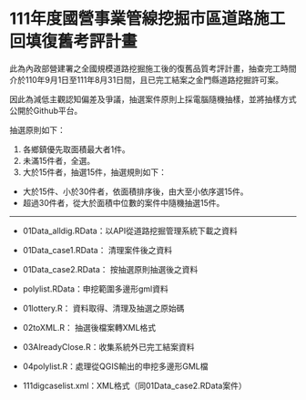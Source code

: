 # 111年度國營事業管線挖掘市區道路施工回填復舊考評計畫

此為內政部營建署之全國規模道路挖掘施工後的復舊品質考評計畫，抽查完工時間介於110年9月1日至111年8月31日間，且已完工結案之金門縣道路挖掘許可案。

因此為減低主觀認知偏差及爭議，抽選案件原則上採電腦隨機抽樣，並將抽樣方式公開於Github平台。

抽選原則如下：

1. 各鄉鎮優先取面積最大者1件。
2. 未滿15件者，全選。
3. 大於15件者，抽選15件，抽選規則如下：
  + 大於15件、小於30件者，依面積排序後，由大至小依序選15件。
  + 超過30件者，從大於面積中位數的案件中隨機抽選15件。
  
---

+ 01Data_alldig.RData：以API從道路挖掘管理系統下載之資料
+ 01Data_case1.RData： 清理案件後之資料
+ 01Data_case2.RData： 按抽選原則抽選後之資料
+ polylist.RData：申挖範圍多邊形gml資料

+ 01lottery.R： 資料取得、清理及抽選之原始碼
+ 02toXML.R： 抽選後檔案轉XML格式
+ 03AlreadyClose.R：收集系統外已完工結案資料
+ 04polylist.R：處理從QGIS輸出的申挖多邊形GML檔
+ 111digcaselist.xml：XML格式（同01Data_case2.RData案件）